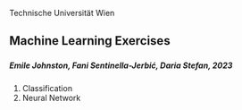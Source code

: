 Technische Universität Wien

## Machine Learning Exercises
### 
##### Emile Johnston, Fani Sentinella-Jerbić, Daria Stefan, 2023

1. Classification
2. Neural Network
